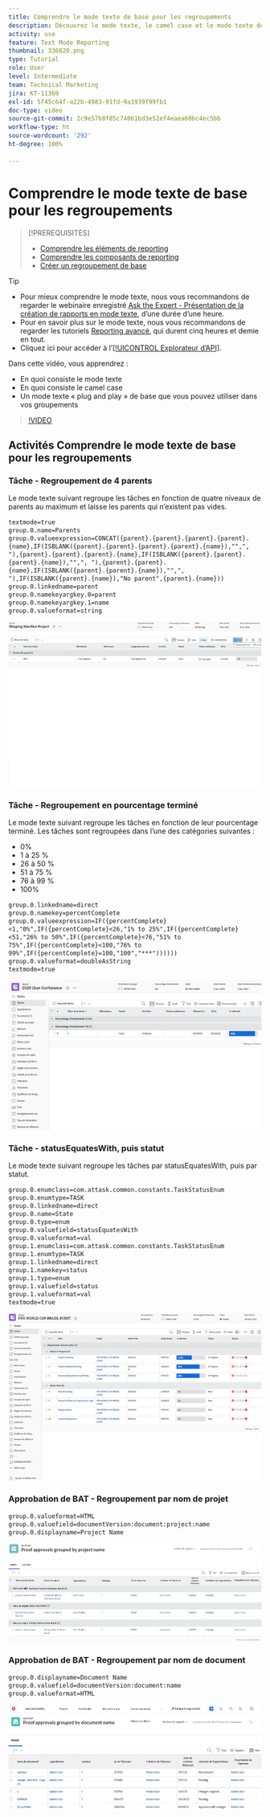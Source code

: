 ```yaml
---
title: Comprendre le mode texte de base pour les regroupements
description: Découvrez le mode texte, le camel case et le mode texte de base « plug and play » que vous pouvez utiliser dans vos regroupements dans Workfront.
activity: use
feature: Text Mode Reporting
thumbnail: 336820.png
type: Tutorial
role: User
level: Intermediate
team: Technical Marketing
jira: KT-11369
exl-id: 5f45c64f-a22b-4983-91fd-9a1939f99fb1
doc-type: video
source-git-commit: 2c9e57b8f85c74061bd3e52ef4eaea60bc4ec5bb
workflow-type: ht
source-wordcount: '292'
ht-degree: 100%

---
```


# Comprendre le mode texte de base pour les regroupements

>[!PREREQUISITES]
>
>* [Comprendre les éléments de reporting](https://experienceleague.adobe.com/docs/workfront-learn/tutorials-workfront/reporting/basic-reporting/reporting-elements.html?lang=fr)
>* [Comprendre les composants de reporting](https://experienceleague.adobe.com/docs/workfront-learn/tutorials-workfront/reporting/basic-reporting/reporting-components.html?lang=fr)
>* [Créer un regroupement de base](https://experienceleague.adobe.com/docs/workfront-learn/tutorials-workfront/reporting/basic-reporting/create-a-basic-grouping.html?lang=fr)


>[!TIP]
>
>* Pour mieux comprendre le mode texte, nous vous recommandons de regarder le webinaire enregistré [Ask the Expert - Présentation de la création de rapports en mode texte](https://experienceleague.adobe.com/docs/workfront-events/events/reporting-and-dashboards/introduction-to-text-mode-reporting.html?lang=fr), d’une durée d’une heure.
>* Pour en savoir plus sur le mode texte, nous vous recommandons de regarder les tutoriels [Reporting avancé](https://experienceleague.adobe.com/docs/workfront-learn/tutorials-workfront/reporting/advanced-reporting/welcome-to-advanced-reporting.html?lang=fr), qui durent cinq heures et demie en tout.
>* Cliquez ici pour accéder à l’[[!UICONTROL Explorateur d’API]](https://developer.adobe.com/workfront/api-explorer/).

Dans cette vidéo, vous apprendrez :

* En quoi consiste le mode texte
* En quoi consiste le camel case
* Un mode texte « plug and play » de base que vous pouvez utiliser dans vos groupements

>[!VIDEO](https://video.tv.adobe.com/v/3422896/?quality=12&learn=on&captions=fre_fr)

## Activités Comprendre le mode texte de base pour les regroupements

### Tâche - Regroupement de 4 parents

Le mode texte suivant regroupe les tâches en fonction de quatre niveaux de parents au maximum et laisse les parents qui n’existent pas vides.

```
textmode=true
group.0.name=Parents
group.0.valueexpression=CONCAT({parent}.{parent}.{parent}.{parent}.{name},IF(ISBLANK({parent}.{parent}.{parent}.{parent}.{name}),"",", "),{parent}.{parent}.{parent}.{name},IF(ISBLANK({parent}.{parent}.{parent}.{name}),"",", "),{parent}.{parent}.{name},IF(ISBLANK({parent}.{parent}.{name}),"",", "),IF(ISBLANK({parent}.{name}),"No parent",{parent}.{name}))
group.0.linkedname=parent
group.0.namekeyargkey.0=parent
group.0.namekeyargkey.1=name
group.0.valueformat=string
```

![Image d’écran montrant les tâches du projet regroupées par 4 parents](assets/4-parents-grouping.png)


### Tâche - Regroupement en pourcentage terminé

Le mode texte suivant regroupe les tâches en fonction de leur pourcentage terminé. Les tâches sont regroupées dans l’une des catégories suivantes :

* 0%
* 1 à 25 %
* 26 à 50 %
* 51 à 75 %
* 76 à 99 %
* 100%

```
group.0.linkedname=direct
group.0.namekey=percentComplete
group.0.valueexpression=IF({percentComplete}<1,"0%",IF({percentComplete}<26,"1% to 25%",IF({percentComplete}<51,"26% to 50%",IF({percentComplete}<76,"51% to 75%",IF({percentComplete}<100,"76% to 99%",IF({percentComplete}=100,"100","***"))))))
group.0.valueformat=doubleAsString
textmode=true
```

![Image d’écran montrant les tâches du projet regroupées par pourcentage terminé](assets/percent-complete-grouping.png)

### Tâche - statusEquatesWith, puis statut

Le mode texte suivant regroupe les tâches par statusEquatesWith, puis par statut.

```
group.0.enumclass=com.attask.common.constants.TaskStatusEnum
group.0.enumtype=TASK
group.0.linkedname=direct
group.0.name=State
group.0.type=enum
group.0.valuefield=statusEquatesWith
group.0.valueformat=val
group.1.enumclass=com.attask.common.constants.TaskStatusEnum
group.1.enumtype=TASK
group.1.linkedname=direct
group.1.namekey=status
group.1.type=enum
group.1.valuefield=status
group.1.valueformat=val
textmode=true
```

![Image d’écran montrant les tâches de projet regroupées par statusEquatesWith](assets/status-equates-with.png)


### Approbation de BAT - Regroupement par nom de projet

```
group.0.valueformat=HTML
group.0.valuefield=documentVersion:document:project:name
group.0.displayname=Project Name
```

![Image d’écran montrant les approbations du BAT regroupées par nom de projet](assets/proof-approvals-grouped-by-project-name.png)


### Approbation de BAT - Regroupement par nom de document

```
group.0.displayname=Document Name
group.0.valuefield=documentVersion:document:name
group.0.valueformat=HTML
```

![Image d’écran montrant les validations du BAT regroupées par nom de projet](assets/proof-approvals-grouped-by-doc-name.png)

